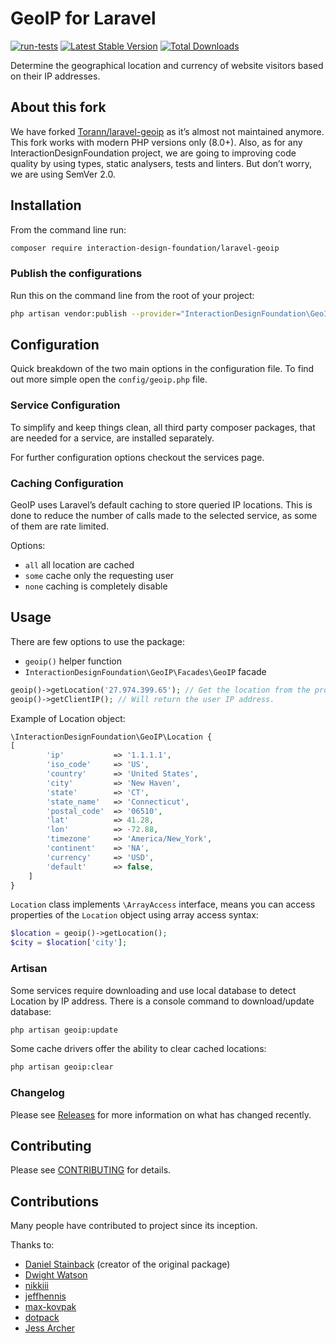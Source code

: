 # GeoIP for Laravel

[![run-tests](https://github.com/InteractionDesignFoundation/laravel-geoip/actions/workflows/run-tests.yml/badge.svg)](https://github.com/InteractionDesignFoundation/laravel-geoip/actions/workflows/run-tests.yml)
[![Latest Stable Version](https://poser.pugx.org/interaction-design-foundation/laravel-geoip/v/stable.png)](https://packagist.org/packages/interaction-design-foundation/laravel-geoip)
[![Total Downloads](https://poser.pugx.org/interaction-design-foundation/laravel-geoip/downloads.png)](https://packagist.org/packages/interaction-design-foundation/laravel-geoip)

Determine the geographical location and currency of website visitors based on their IP addresses.


## About this fork

We have forked [Torann/laravel-geoip](https://github.com/Torann/laravel-geoip) as it’s almost not maintained anymore.
This fork works with modern PHP versions only (8.0+).
Also, as for any InteractionDesignFoundation project, we are going to improving code quality by using types, static analysers, tests and linters.
But don’t worry, we are using SemVer 2.0.


## Installation

From the command line run:

```sh
composer require interaction-design-foundation/laravel-geoip
```


### Publish the configurations

Run this on the command line from the root of your project:
```sh
php artisan vendor:publish --provider="InteractionDesignFoundation\GeoIP\GeoIPServiceProvider" --tag=config
```


## Configuration

Quick breakdown of the two main options in the configuration file.
To find out more simple open the `config/geoip.php` file.


### Service Configuration

To simplify and keep things clean, all third party composer packages, that are needed for a service, are installed separately.

For further configuration options checkout the services page.


### Caching Configuration

GeoIP uses Laravel’s default caching to store queried IP locations.
This is done to reduce the number of calls made to the selected service, as some of them are rate limited.

Options:
 - `all` all location are cached
 - `some` cache only the requesting user
 - `none` caching is completely disable


## Usage

There are few options to use the package:
 - `geoip()` helper function
 - `InteractionDesignFoundation\GeoIP\Facades\GeoIP` facade

```php
geoip()->getLocation('27.974.399.65'); // Get the location from the provided IP.
geoip()->getClientIP(); // Will return the user IP address.
```

Example of Location object:
```php
\InteractionDesignFoundation\GeoIP\Location {
[
        'ip'           => '1.1.1.1',
        'iso_code'     => 'US',
        'country'      => 'United States',
        'city'         => 'New Haven',
        'state'        => 'CT',
        'state_name'   => 'Connecticut',
        'postal_code'  => '06510',
        'lat'          => 41.28,
        'lon'          => -72.88,
        'timezone'     => 'America/New_York',
        'continent'    => 'NA',
        'currency'     => 'USD',
        'default'      => false,
    ]
}
```

`Location` class implements `\ArrayAccess` interface, means you can access properties of the `Location` object using array access syntax:
```php
$location = geoip()->getLocation();
$city = $location['city'];
```

### Artisan

Some services require downloading and use local database to detect Location by IP address.
There is a console command to download/update database:
```sh
php artisan geoip:update
```

Some cache drivers offer the ability to clear cached locations:
```sh
php artisan geoip:clear
```

### Changelog

Please see [Releases](https://github.com/InteractionDesignFoundation/nova-unlayer-field/releases) for more information on what has changed recently.


## Contributing

Please see [CONTRIBUTING](.github/CONTRIBUTING.md) for details.


## Contributions

Many people have contributed to project since its inception.

Thanks to:

- [Daniel Stainback](https://github.com/Torann) (creator of the original package)
- [Dwight Watson](https://github.com/dwightwatson)
- [nikkiii](https://github.com/nikkiii)
- [jeffhennis](https://github.com/jeffhennis)
- [max-kovpak](https://github.com/max-kovpak)
- [dotpack](https://github.com/dotpack)
- [Jess Archer](https://github.com/jessarcher)
